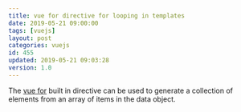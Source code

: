 ```yaml
---
title: vue for directive for looping in templates
date: 2019-05-21 09:00:00
tags: [vuejs]
layout: post
categories: vuejs
id: 455
updated: 2019-05-21 09:03:28
version: 1.0
---
```


The [vue for](https://vuejs.org/v2/guide/list.html) built in directive can be used to generate a collection of elements from an array of items in the data object.

<!-- more -->

